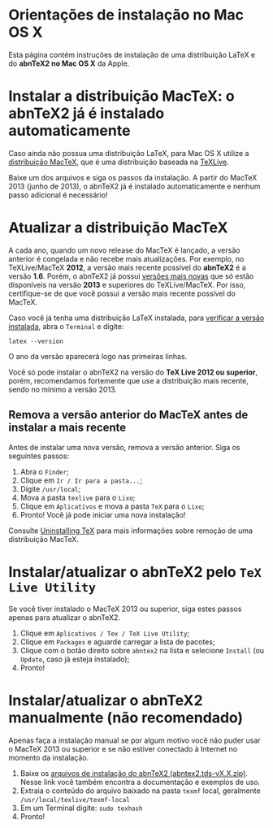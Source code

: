# Orientações de instalação no Mac OS X #

Esta página contém instruções de instalação de uma distribuição LaTeX e do **abnTeX2 no Mac OS X** da Apple.



# Instalar a distribuição MacTeX: o abnTeX2 já é instalado automaticamente #

Caso ainda não possua uma distribuição LaTeX, para Mac OS X utilize a [distribuição MacTeX](http://www.tug.org/mactex/), que é uma distribuição baseada na [TeXLive](http://www.tug.org/texlive/).

Baixe um dos arquivos e siga os passos da instalação. A partir do MacTeX 2013 (junho de 2013), o abnTeX2 já é instalado automaticamente e nenhum passo adicional é necessário!

# Atualizar a distribuição MacTeX #

A cada ano, quando um novo release do MacTeX é lançado, a versão anterior é congelada e não recebe mais atualizações. Por exemplo,  no  TeXLive/MacTeX **2012**, a versão mais recente possível do **abnTeX2** é a versão **1.6**. Porém, o abnTeX2 já possui [versões mais novas](releaseNotes.md) que só estão disponíveis na versão **2013** e superiores do TeXLive/MacTeX.  Por isso, certifique-se de que você possui a versão mais recente possível do MacTeX.

Caso você já tenha uma distribuição LaTeX instalada, para [verificar a versão instalada](InstalacaoVerificarVersao.md), abra o `Terminal` e digite:

```
latex --version
```

O ano da versão aparecerá logo nas primeiras linhas.

Você só pode instalar o abnTeX2 na versão do **TeX Live 2012 ou superior**, porém, recomendamos fortemente que use a distribuição mais recente, sendo no mínimo a versão 2013.

## Remova a versão anterior do MacTeX antes de instalar a mais recente ##

Antes de instalar uma nova versão, remova a versão anterior. Siga os seguintes passos:

  1. Abra o `Finder`;
  1. Clique em `Ir / Ir para a pasta...`;
  1. Digite `/usr/local`;
  1. Mova a pasta `texlive` para o `Lixo`;
  1. Clique em `Aplicativos` e mova a pasta `TeX` para o `Lixo`;
  1. Pronto! Você já pode iniciar uma nova instalação!

Consulte [Uninstalling TeX](http://www.tug.org/mactex/uninstalling.html) para mais informações sobre remoção de uma distribuição MacTeX.

# Instalar/atualizar o abnTeX2 pelo `TeX Live Utility` #

Se você tiver instalado o MacTeX 2013 ou superior, siga estes passos apenas para atualizar o abnTeX2.

  1. Clique em `Aplicativos / Tex / TeX Live Utility`;
  1. Clique em `Packages` e aguarde carregar a lista de pacotes;
  1. Clique com o botão direito sobre `abntex2` na lista e selecione `Install` (ou `Update`, caso já esteja instalado);
  1. Pronto!

# Instalar/atualizar o abnTeX2 manualmente (não recomendado) #

Apenas faça a instalação manual se por algum motivo você não puder usar o MacTeX 2013 ou superior e se não estiver conectado à Internet no momento da instalação.

  1. Baixe os [arquivos de instalação do abnTeX2 (abntex2.tds-vX.X.zip)](http://code.google.com/p/abntex2/downloads/list). Nesse link você também encontra a documentação e exemplos de uso.
  1. Extraia o conteúdo do arquivo baixado na pasta `texmf` local, geralmente `/usr/local/texlive/texmf-local`
  1. Em um Terminal digite: `sudo texhash`
  1. Pronto!